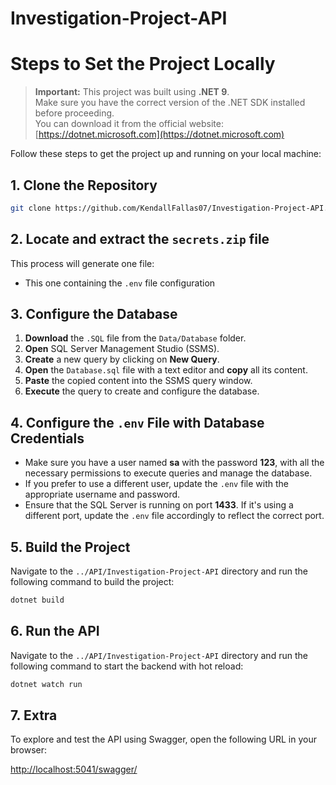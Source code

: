 # Investigation-Project-API

# Steps to Set the Project Locally

> **Important:** This project was built using **.NET 9**.  
> Make sure you have the correct version of the .NET SDK installed before proceeding.  
> You can download it from the official website: [https://dotnet.microsoft.com](https://dotnet.microsoft.com)

Follow these steps to get the project up and running on your local machine:

## 1. Clone the Repository

```bash
git clone https://github.com/KendallFallas07/Investigation-Project-API.git
```

## 2. Locate and extract the `secrets.zip` file
This process will generate one file:  
- This one containing the `.env` file configuration  

## 3. Configure the Database

1. **Download** the `.SQL` file from the `Data/Database` folder.  
2. **Open** SQL Server Management Studio (SSMS).  
3. **Create** a new query by clicking on **New Query**.  
4. **Open** the `Database.sql` file with a text editor and **copy** all its content.  
5. **Paste** the copied content into the SSMS query window.  
6. **Execute** the query to create and configure the database.


## 4. Configure the `.env` File with Database Credentials

- Make sure you have a user named **sa** with the password **123**, with all the necessary permissions to execute queries and manage the database.  
- If you prefer to use a different user, update the `.env` file with the appropriate username and password.  
- Ensure that the SQL Server is running on port **1433**. If it's using a different port, update the `.env` file accordingly to reflect the correct port.

## 5. Build the Project

Navigate to the `../API/Investigation-Project-API` directory and run the following command to build the project:

```bash
dotnet build
```

## 6. Run the API

Navigate to the `../API/Investigation-Project-API` directory and run the following command to start the backend with hot reload:

```bash
dotnet watch run
```

## 7. Extra

To explore and test the API using Swagger, open the following URL in your browser:

[http://localhost:5041/swagger/](http://localhost:5041/swagger/)

